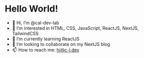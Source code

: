 # Hello World!
- 👋 Hi, I’m @cal-dev-lab
- 👀 I’m interested in HTML, CSS, JavaScript, ReactJS, NextJS, TailwindCSS
- 🌱 I’m currently learning ReactJS
- 💞️ I’m looking to collaborate on my NextJS blog
- 📫 How to reach me: hi@c-l.dev

<!---
cal-dev-lab/cal-dev-lab is a ✨ special ✨ repository because its `README.md` (this file) appears on your GitHub profile.
You can click the Preview link to take a look at your changes.
--->

